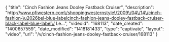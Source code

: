 {
    "title": "Cinch Fashion Jeans Dooley Fastback Cruiser",
    "description": "http:\/\/www.pfiwestern.com\/shoppingwesternstyle\/2009\/04\/14\/cinch-fashion-\u2026bel-blue-labelcinch-fashion-jeans-dooley-fastback-cruiser-black-label-blue-label\/ Le...",
    "videoid": "168113",
    "date_created": "1400657559",
    "date_modified": "1418181433",
    "type": "captivate",
    "layout": "video",
    "url": "\/v\/cinch-fashion-jeans-dooley-fastback-cruiser\/168113"
}